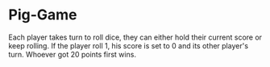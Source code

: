# Pig-Game
Each player takes turn to roll dice, they can either hold their current score or keep rolling. If the player roll 1, his score is set to 0 and its other player's turn. Whoever got 20 points first wins.
